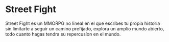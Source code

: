 # Street Fight

Street Fight es un MMORPG no lineal en el que escribes tu propia historia sin limitarte a seguir un camino prefijado, explora un amplio mundo abierto, todo cuanto hagas tendra su repercusíon en el mundo.